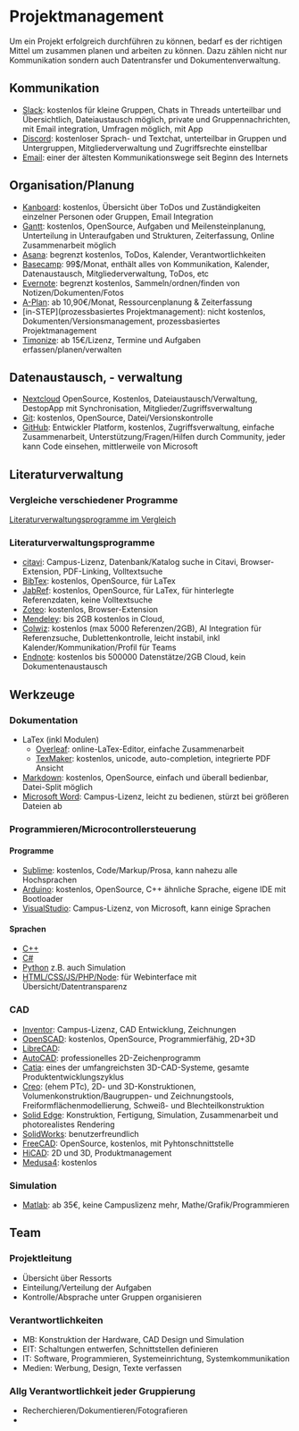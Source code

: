 # Projektmanagement
Um ein Projekt erfolgreich durchführen zu können, bedarf es der richtigen Mittel um zusammen planen und arbeiten zu können. Dazu zählen nicht nur Kommunikation sondern auch Datentransfer und Dokumentenverwaltung.

## Kommunikation
- [Slack](https://slack.com/intl/de-de): kostenlos für kleine Gruppen, Chats in Threads unterteilbar und Übersichtlich, Dateiaustausch möglich, private und Gruppennachrichten, mit Email integration, Umfragen möglich, mit App
- [Discord](https://discordapp.com/): kostenloser Sprach- und Textchat, unterteilbar in Gruppen und Untergruppen, Mitgliederverwaltung und Zugriffsrechte einstellbar
- [Email](https://cre.fm/cre104-e-mail): einer der ältesten Kommunikationswege seit Beginn des Internets

## Organisation/Planung
- [Kanboard](https://kanboard.org/): kostenlos, Übersicht über ToDos und Zuständigkeiten einzelner Personen oder Gruppen, Email Integration
- [Gantt](https://www.ganttproject.biz/): kostenlos, OpenSource, Aufgaben und Meilensteinplanung, Unterteilung in Unteraufgaben und Strukturen, Zeiterfassung, Online Zusammenarbeit möglich
- [Asana](https://asana.com/de/pricing): begrenzt kostenlos, ToDos, Kalender, Verantwortlichkeiten
- [Basecamp](https://basecamp.com/): 99$/Monat, enthält alles von Kommunikation, Kalender, Datenaustausch, Mitgliederverwaltung, ToDos, etc
- [Evernote](https://evernote.com/intl/de/compare-plans): begrenzt kostenlos, Sammeln/ordnen/finden von Notizen/Dokumenten/Fotos
- [A-Plan](https://www.braintool.com/): ab 10,90€/Monat, Ressourcenplanung & Zeiterfassung
- [in-STEP](prozessbasiertes Projektmanagement): nicht kostenlos, Dokumenten/Versionsmanagement, prozessbasiertes Projektmanagement
- [Timonize](http://www.timonize.de/): ab 15€/Lizenz, Termine und Aufgaben erfassen/planen/verwalten

## Datenaustausch, - verwaltung
- [Nextcloud](https://nextcloud.com/) OpenSource, Kostenlos, Dateiaustausch/Verwaltung, DestopApp mit Synchronisation, Mitglieder/Zugriffsverwaltung
- [Git](https://git-scm.com/): kostenlos, OpenSource, Datei/Versionskontrolle
- [GitHub](https://github.com/): Entwickler Platform, kostenlos, Zugriffsverwaltung, einfache Zusammenarbeit, Unterstützung/Fragen/Hilfen durch Community, jeder kann Code einsehen, mittlerweile von Microsoft

## Literaturverwaltung
### Vergleiche verschiedener Programme
[Literaturverwaltungsprogramme im Vergleich](http://mediatum.ub.tum.de/1127579?show_id=1316333)

### Literaturverwaltungsprogramme
- [citavi](): Campus-Lizenz, Datenbank/Katalog suche in Citavi, Browser-Extension, PDF-Linking, Volltextsuche
- [BibTex](https://www.ctan.org/pkg/bibtex): kostenlos, OpenSource, für LaTex
- [JabRef](https://www.jabref.org/): kostenlos, OpenSource, für LaTex, für hinterlegte Referenzdaten, keine Volltextsuche
- [Zoteo](https://www.zotero.org/): kostenlos, Browser-Extension
- [Mendeley](https://www.mendeley.com/?interaction_required=true): bis 2GB kostenlos in Cloud, 
- [Colwiz](https://wizdom.ai): kostenlos (max 5000 Referenzen/2GB), AI Integration für Referenzsuche, Dublettenkontrolle, leicht instabil, inkl Kalender/Kommunikation/Profil für Teams
- [Endnote](https://endnote.com): kostenlos bis 500000 Datenstätze/2GB Cloud, kein Dokumentenaustausch

## Werkzeuge
### Dokumentation
- LaTex (inkl Modulen)
	- [Overleaf](https://www.overleaf.com/):  online-LaTex-Editor, einfache Zusammenarbeit
	- [TexMaker](http://www.xm1math.net/texmaker/): kostenlos, unicode, auto-completion, integrierte PDF Ansicht
- [Markdown](https://markdown.de/): kostenlos, OpenSource, einfach und überall bedienbar, Datei-Split möglich 
- [Microsoft Word](https://products.office.com/de-DE/word): Campus-Lizenz, leicht zu bedienen, stürzt bei größeren Dateien ab

### Programmieren/Microcontrollersteuerung
#### Programme
- [Sublime](https://www.sublimetext.com/): kostenlos, Code/Markup/Prosa, kann nahezu alle Hochsprachen
- [Arduino](http://arduino.cc): kostenlos, OpenSource, C++ ähnliche Sprache, eigene IDE mit Bootloader
- [VisualStudio](https://www.visualstudio.com/): Campus-Lizenz, von Microsoft, kann einige Sprachen 

#### Sprachen
- [C++](https://www.iso.org/standard/64029.html)
- [C#](https://docs.microsoft.com/de-de/dotnet/csharp/)
- [Python](https://www.python.org/) z.B. auch Simulation
- [HTML/CSS/JS/PHP/Node](https://www.w3resource.com/index.php): für Webinterface mit Übersicht/Datentransparenz

### CAD
- [Inventor](https://www.autodesk.de/products/inventor/overview): Campus-Lizenz, CAD Entwicklung, Zeichnungen
- [OpenSCAD](https://www.openscad.org/): kostenlos, OpenSource, Programmierfähig, 2D+3D
- [LibreCAD]():
- [AutoCAD](http://www.autodesk.de/products/all-autocad/): professionelles 2D-Zeichenprogramm
- [Catia](http://www.3ds.com/de/produkte-und-services/catia/): eines der umfangreichsten 3D-CAD-Systeme, gesamte Produktentwicklungszyklus
- [Creo](http://de.ptc.com/product/creo): (ehem PTc), 2D- und 3D-Konstruktionen, Volumenkonstruktion/Baugruppen- und Zeichnungstools, Freiformflächenmodellierung, Schweiß- und Blechteilkonstruktion
- [Solid Edge](http://www.plm.automation.siemens.com/de_de/products/velocity/solidedge/): Konstruktion, Fertigung, Simulation, Zusammenarbeit und photorealistes Rendering
- [SolidWorks](http://www.solidworks.de/): benutzerfreundlich
- [FreeCAD](http://free-cad.sourceforge.net/): OpenSource, kostenlos, mit Pyhtonschnittstelle
- [HiCAD](https://www.isdgroup.com/de/isd-produkte/cad-hicad.html): 2D und 3D, Produktmanagement
- [Medusa4](http://www.cad-schroer.de/produkte/medusa4.html/): kostenlos

### Simulation
- [Matlab](https://de.mathworks.com/products/matlab.html): ab 35€, keine Campuslizenz mehr, Mathe/Grafik/Programmieren


## Team 
### Projektleitung 
- Übersicht über Ressorts
- Einteilung/Verteilung der Aufgaben
- Kontrolle/Absprache unter Gruppen organisieren

### Verantwortlichkeiten
- MB: Konstruktion der Hardware, CAD Design und Simulation
- EIT: Schaltungen entwerfen, Schnittstellen definieren
- IT: Software, Programmieren, Systemeinrichtung, Systemkommunikation
- Medien: Werbung, Design, Texte verfassen

### Allg Verantwortlichkeit jeder Gruppierung
- Recherchieren/Dokumentieren/Fotografieren
- 
